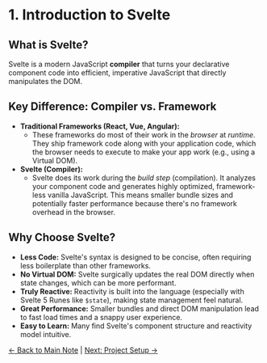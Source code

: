 # 1. Introduction to Svelte

## What is Svelte?

Svelte is a modern JavaScript **compiler** that turns your declarative component code into efficient, imperative JavaScript that directly manipulates the DOM.

## Key Difference: Compiler vs. Framework

- **Traditional Frameworks (React, Vue, Angular):**
  - These frameworks do most of their work in the _browser_ at _runtime_. They ship framework code along with your application code, which the browser needs to execute to make your app work (e.g., using a Virtual DOM).
- **Svelte (Compiler):**
  - Svelte does its work during the _build step_ (compilation). It analyzes your component code and generates highly optimized, framework-less vanilla JavaScript. This means smaller bundle sizes and potentially faster performance because there's no framework overhead in the browser.

## Why Choose Svelte?

- **Less Code:** Svelte's syntax is designed to be concise, often requiring less boilerplate than other frameworks.
- **No Virtual DOM:** Svelte surgically updates the real DOM directly when state changes, which can be more performant.
- **Truly Reactive:** Reactivity is built into the language (especially with Svelte 5 Runes like `$state`), making state management feel natural.
- **Great Performance:** Smaller bundles and direct DOM manipulation lead to fast load times and a snappy user experience.
- **Easy to Learn:** Many find Svelte's component structure and reactivity model intuitive.

[<- Back to Main Note](./lesson-note.md) | [Next: Project Setup ->](./02-project-setup-vite.md)
